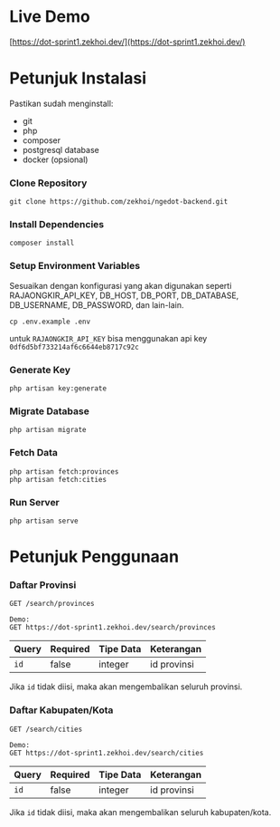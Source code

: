 # Live Demo
[https://dot-sprint1.zekhoi.dev/](https://dot-sprint1.zekhoi.dev/)

# Petunjuk Instalasi

Pastikan sudah menginstall:
- git
- php
- composer
- postgresql database
- docker (opsional)

### Clone Repository

```
git clone https://github.com/zekhoi/ngedot-backend.git
```

### Install Dependencies
```
composer install
```

### Setup Environment Variables
Sesuaikan dengan konfigurasi yang akan digunakan seperti RAJAONGKIR_API_KEY, DB_HOST, DB_PORT, DB_DATABASE, DB_USERNAME, DB_PASSWORD, dan lain-lain.
```
cp .env.example .env
```

untuk `RAJAONGKIR_API_KEY` bisa menggunakan api key `0df6d5bf733214af6c6644eb8717c92c`

### Generate Key
```
php artisan key:generate
```

### Migrate Database
```
php artisan migrate
```

### Fetch Data
```
php artisan fetch:provinces
php artisan fetch:cities
```

### Run Server
```
php artisan serve
```

# Petunjuk Penggunaan

### Daftar Provinsi
```
GET /search/provinces

Demo:
GET https://dot-sprint1.zekhoi.dev/search/provinces
```
| Query | Required | Tipe Data | Keterangan |
| --- | --- | --- | --- |
| `id` | false | integer | id provinsi |

Jika `id` tidak diisi, maka akan mengembalikan seluruh provinsi.

### Daftar Kabupaten/Kota
```
GET /search/cities

Demo:
GET https://dot-sprint1.zekhoi.dev/search/cities
```

| Query| Required | Tipe Data | Keterangan |
| --- | --- | --- | --- |
| `id` | false | integer | id provinsi |

Jika `id` tidak diisi, maka akan mengembalikan seluruh kabupaten/kota.